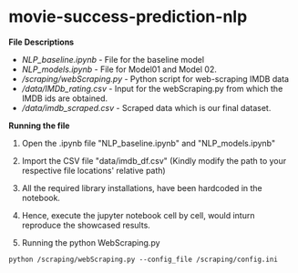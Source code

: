 # movie-success-prediction-nlp


**File Descriptions**
* _NLP_baseline.ipynb_ - File for the baseline model
* _NLP_models.ipynb_ - File for Model01 and Model 02.
* _/scraping/webScraping.py_ - Python script for web-scraping IMDB data
* _/data/IMDb_rating.csv_ - Input for the webScraping.py from which the IMDB ids are obtained.
* _/data/imdb_scraped.csv_ - Scraped data which is our final dataset. 



**Running the file**

1) Open the .ipynb file "NLP_baseline.ipynb" and "NLP_models.ipynb"

2) Import the CSV file "data/imdb_df.csv" (Kindly modify the path to your respective file locations' relative path)

3) All the required library installations, have been hardcoded in the notebook. 

4) Hence, execute the jupyter notebook cell by cell, would inturn reproduce the showcased results.

5) Running the python WebScraping.py 
```buildoutcfg
python /scraping/webScraping.py --config_file /scraping/config.ini
```